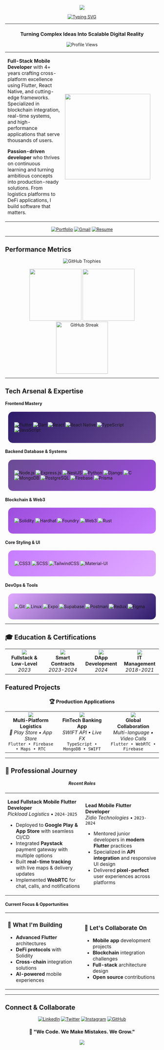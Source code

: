 <div align="center">
  <img src="https://capsule-render.vercel.app/api?type=waving&color=gradient&customColorList=12,20,24,25,27&height=280&section=header&text=Justice%20Andrew%20Chukwuweike&fontSize=45&fontColor=fff&animation=fadeIn&fontAlignY=38&desc=Fullstack%20Mobile%20Web%20%7C%20Blockchain%20SmartContracts%20%7C%20DeFi%20and%20DApps&descAlignY=51&descAlign=62"/>
</div>

<div align="center">
  
  [![Typing SVG](https://readme-typing-svg.herokuapp.com?font=Orbitron&size=24&duration=3000&pause=1000&color=9D4EDD&center=true&vCenter=true&width=600&lines=4%2B+Years+Mobile+Development;Smart+Contract+Integration+Expert;Cross-Platform+App+Architect;Blockchain+%26+Web3+Enthusiast;Always+Pushing+Tech+Boundaries)](https://git.io/typing-svg)
  
</div>

---

<div align="center">

### **Turning Complex Ideas Into Scalable Digital Reality**

<img src="https://komarev.com/ghpvc/?username=unawarexi&label=Profile%20Views&color=9D4EDD&style=for-the-badge" alt="Profile Views" />
<table>
<tr>
<td>

**Full-Stack Mobile Developer** with 4+ years crafting cross-platform excellence using Flutter, React Native, and cutting-edge frameworks. Specialized in blockchain integration, real-time systems, and high-performance applications that serve thousands of users.

**Passion-driven developer** who thrives on continuous learning and turning ambitious concepts into production-ready solutions. From logistics platforms to DeFi applications, I build software that matters.

</td>
<td width="300">
<img src="https://user-images.githubusercontent.com/74038190/229223263-cf2e4b07-2615-4f87-9c38-e37600f8381a.gif" width="280"/>
</td>
</tr>
</table>

[![Portfolio](https://img.shields.io/badge/🌐_Portfolio-6A0DAD?style=for-the-badge&logoColor=white)](https://dev-andrewcorp.onrender.com/)
[![Gmail](https://img.shields.io/badge/📧_Email-9D4EDD?style=for-the-badge&logoColor=white)](mailto:chukwuweike.work@gmail.com)
[![Resume](https://img.shields.io/badge/📄_Resume-8B5A8C?style=for-the-badge&logoColor=white)](https://drive.google.com/file/d/1jb4Zm_mv-Shcp5VYv-rfJ2qWipObS5p6/view?usp=drive_link)

</div>

---

## **Performance Metrics**

<div align="center">
  <img src="https://github-profile-trophy.vercel.app/?username=unawarexi&theme=discord&row=1&column=7&margin-w=10&margin-h=10&no-bg=true" alt="GitHub Trophies"/>
</div>

<br/>

<div align="center">
  <img height="170em" src="https://github-readme-stats.vercel.app/api?username=unawarexi&show_icons=true&theme=midnight-purple&include_all_commits=true&count_private=true&border_radius=15&bg_color=0D1117&title_color=9D4EDD&icon_color=C77DFF&text_color=E0E6ED&border_color=6A4C93"/>
  <img height="170em" src="https://github-readme-stats.vercel.app/api/top-langs/?username=unawarexi&layout=compact&langs_count=10&theme=midnight-purple&border_radius=15&bg_color=0D1117&title_color=9D4EDD&text_color=E0E6ED&border_color=6A4C93"/>
  <img height="170em" src="https://github-readme-streak-stats.herokuapp.com/?user=unawarexi&theme=midnight-purple&background=0D1117&ring=9D4EDD&fire=C77DFF&currStreakLabel=E0E6ED&border_radius=15" alt="GitHub Streak"/>
</div>

---


## **Tech Arsenal & Expertise**

<div align="start">

#### **Frontend Mastery**
<div style="background: linear-gradient(135deg, #2D1B69 0%, #6A4C93 100%); border-radius: 15px; padding: 20px; margin: 10px;">

![Flutter](https://img.shields.io/badge/Flutter-02569B?style=for-the-badge&logo=flutter&logoColor=white&labelColor=2D1B69)
![Dart](https://img.shields.io/badge/Dart-0175C2?style=for-the-badge&logo=dart&logoColor=white&labelColor=2D1B69)
![React](https://img.shields.io/badge/React-20232A?style=for-the-badge&logo=react&logoColor=61DAFB&labelColor=2D1B69)
![React Native](https://img.shields.io/badge/React_Native-20232A?style=for-the-badge&logo=react&logoColor=61DAFB&labelColor=2D1B69)
![TypeScript](https://img.shields.io/badge/TypeScript-007ACC?style=for-the-badge&logo=typescript&logoColor=white&labelColor=2D1B69)
![JavaScript](https://img.shields.io/badge/JavaScript-F7DF1E?style=for-the-badge&logo=javascript&logoColor=black&labelColor=2D1B69)

</div>

#### **Backend Database & Systems**
<div style="background: linear-gradient(135deg, #6A4C93 0%, #9D4EDD 100%); border-radius: 15px; padding: 20px; margin: 10px;">

![Node.js](https://img.shields.io/badge/Node.js-43853D?style=for-the-badge&logo=node.js&logoColor=white&labelColor=6A4C93)
![Express.js](https://img.shields.io/badge/Express.js-404D59?style=for-the-badge&logo=express&logoColor=white&labelColor=6A4C93)
![NestJS](https://img.shields.io/badge/NestJS-E0234E?style=for-the-badge&logo=nestjs&logoColor=white&labelColor=6A4C93)
![Python](https://img.shields.io/badge/Python-3776AB?style=for-the-badge&logo=python&logoColor=white)
![Django](https://img.shields.io/badge/Django-092E20?style=for-the-badge&logo=django&logoColor=white)
![C](https://img.shields.io/badge/C-00599C?style=for-the-badge&logo=c&logoColor=white&labelColor=C77DFF)
![MongoDB](https://img.shields.io/badge/MongoDB-4EA94B?style=for-the-badge&logo=mongodb&logoColor=white&labelColor=6A4C93)
![PostgreSQL](https://img.shields.io/badge/PostgreSQL-316192?style=for-the-badge&logo=postgresql&logoColor=white&labelColor=6A4C93)
![Firebase](https://img.shields.io/badge/Firebase-039BE5?style=for-the-badge&logo=Firebase&logoColor=white&labelColor=6A4C93)
![Prisma](https://img.shields.io/badge/Prisma-2D3748?style=for-the-badge&logo=prisma&logoColor=white)


</div>

#### **Blockchain & Web3**
<div style="background: linear-gradient(135deg, #9D4EDD 0%, #C77DFF 100%); border-radius: 15px; padding: 20px; margin: 10px;">

![Solidity](https://img.shields.io/badge/Solidity-363636?style=for-the-badge&logo=solidity&logoColor=white&labelColor=9D4EDD)
![Hardhat](https://img.shields.io/badge/Hardhat-FFF100?style=for-the-badge&logo=hardhat&logoColor=black&labelColor=9D4EDD)
![Foundry](https://img.shields.io/badge/Foundry-1E1E1E?style=for-the-badge&logoColor=white&labelColor=9D4EDD)
![Web3](https://img.shields.io/badge/Web3-F16822?style=for-the-badge&logo=web3.js&logoColor=white&labelColor=9D4EDD)
![Rust](https://img.shields.io/badge/Rust-000000?style=for-the-badge&logo=rust&logoColor=white&labelColor=C77DFF)

</div>

#### **Core Styling & UI**
<div style="background: linear-gradient(135deg, #C77DFF 0%, #E0AAFF 100%); border-radius: 15px; padding: 20px; margin: 10px;">

![CSS3](https://img.shields.io/badge/CSS3-1572B6?style=for-the-badge&logo=css3&logoColor=white&labelColor=C77DFF)
![SCSS](https://img.shields.io/badge/SCSS-CC6699?style=for-the-badge&logo=sass&logoColor=white&labelColor=C77DFF)
![TailwindCSS](https://img.shields.io/badge/Tailwind_CSS-38B2AC?style=for-the-badge&logo=tailwind-css&logoColor=white&labelColor=C77DFF)
![Material-UI](https://img.shields.io/badge/MUI-0081CB?style=for-the-badge&logo=material-ui&logoColor=white&labelColor=C77DFF)

</div>

#### **DevOps & Tools**
<div style="background: linear-gradient(135deg, #E0AAFF 0%, #2D1B69 100%); border-radius: 15px; padding: 20px; margin: 10px;">

![Git](https://img.shields.io/badge/Git-F05032?style=for-the-badge&logo=git&logoColor=white&labelColor=E0AAFF)
![Linux](https://img.shields.io/badge/Linux-FCC624?style=for-the-badge&logo=linux&logoColor=black&labelColor=E0AAFF)
![Expo](https://img.shields.io/badge/Expo-000020?style=for-the-badge&logo=expo&logoColor=white&labelColor=E0AAFF)
![Supabase](https://img.shields.io/badge/Supabase-3ECF8E?style=for-the-badge&logo=supabase&logoColor=white&labelColor=E0AAFF)
![Postman](https://img.shields.io/badge/Postman-FF6C37?style=for-the-badge&logo=postman&logoColor=white)
![Redux](https://img.shields.io/badge/Redux-593D88?style=for-the-badge&logo=redux&logoColor=white&labelColor=E0AAFF)
![Figma](https://img.shields.io/badge/Figma-F24E1E?style=for-the-badge&logo=figma&logoColor=white)

</div>

</div>

---

## 🎓 **Education & Certifications**

<table width="100%">
<tr>
<td width="25%" align="center">
<img src="https://img.shields.io/badge/ALX_Africa-Software_Engineering-FF6B35?style=for-the-badge&logoColor=white" />
<br><strong>Fullstack & Low-Level</strong>
<br><em>2023</em>
</td>
<td width="25%" align="center">
<img src="https://img.shields.io/badge/Cyfrin_Updraft-Web3_Blockchain-6366F1?style=for-the-badge&logoColor=white" />
<br><strong>Smart Contracts</strong>
<br><em>2023-2024</em>
</td>
<td width="25%" align="center">
<img src="https://img.shields.io/badge/Alchemy-Ethereum_Development-4F46E5?style=for-the-badge&logoColor=white" />
<br><strong>DApp Development</strong>
<br><em>2024</em>
</td>
<td width="25%" align="center">
<img src="https://img.shields.io/badge/UNIDEL-Network_Administration-059669?style=for-the-badge&logoColor=white" />
<br><strong>IT Management</strong>
<br><em>2018-2021</em>
</td>
</tr>
</table>



## **Featured Projects**

<div align="center">

### 🏆 **Production Applications**

<table>
<tr>
<td width="33%" align="center">
<img src="https://img.shields.io/badge/Flutter-Pickload_Logistics-02569B?style=for-the-badge&logo=flutter&logoColor=white"/>
<br>
<strong>Multi-Platform Logistics</strong>
<br>
<em>📱 Play Store • App Store</em>
<br>
<code>Flutter • Firebase • Maps • RTC</code>
</td>
<td width="33%" align="center">
<img src="https://img.shields.io/badge/React_Native-Access_Banking-20232A?style=for-the-badge&logo=react&logoColor=61DAFB"/>
<br>
<strong>FinTech Banking App</strong>
<br>
<em>SWIFT API • Live FX</em>
<br>
<code>TypeScript • MongoDB • SWIFT</code>
</td>
<td width="33%" align="center">
<img src="https://img.shields.io/badge/Flutter-Team_Workspace-02569B?style=for-the-badge&logo=flutter&logoColor=white"/>
<br>
<strong>Global Collaboration</strong>
<br>
<em>Multi-language • Video Calls</em>
<br>
<code>Flutter • WebRTC • Firebase</code>
</td>
</tr>
</table>

</div>

---

## 💼 **Professional Journey**

<div align="center">

##### **Recent Roles**

<table width="100%">
<tr>
<td>

**Lead Fullstack Mobile Flutter Developer**  
*Pickload Logistics* • `2024-2025`
- Deployed to **Google Play & App Store** with seamless CI/CD
- Integrated **Paystack** payment gateway with multiple options
- Built **real-time tracking** with live maps & delivery updates
- Implemented **WebRTC** for chat, calls, and notifications

</td>
<td>

**Lead Mobile Flutter Developer**  
*Zidio Technologies* • `2023-2024`
- Mentored junior developers in **modern Flutter** practices
- Specialized in **API integration** and responsive UI design
- Delivered **pixel-perfect** user experiences across platforms

</td>
</tr>
</table>

</div>


#### **Current Focus & Opportunities**

<div align="center">

<table>
<tr>
<td width="50%" align="start">

### 🌱 **What I'm Building**
- **Advanced Flutter** architectures
- **DeFi protocols** with Solidity
- **Cross-chain** integration solutions
- **AI-powered** mobile experiences

</td>
<td width="50%" align="start">

### 🤝 **Let's Collaborate On**
- **Mobile app** development projects
- **Blockchain** integration challenges  
- **Full-stack** architecture design
- **Open source** contributions

</td>
</tr>
</table>

</div>

---

## **Connect & Collaborate**

<div align="center">
  
[![LinkedIn](https://img.shields.io/badge/LinkedIn-0077B5?style=for-the-badge&logo=linkedin&logoColor=white&labelColor=2D1B69)](https://linkedin.com/in/andrew-j-chukwuweike-se)
[![Twitter](https://img.shields.io/badge/Twitter-1DA1F2?style=for-the-badge&logo=twitter&logoColor=white&labelColor=6A4C93)](https://twitter.com/d_unaware)
[![Instagram](https://img.shields.io/badge/Instagram-E4405F?style=for-the-badge&logo=instagram&logoColor=white&labelColor=9D4EDD)](https://instagram.com/the_andrewscorp)
[![GitHub](https://img.shields.io/badge/GitHub-100000?style=for-the-badge&logo=github&logoColor=white&labelColor=C77DFF)](https://github.com/unawarexi)

</div>


<div align="center">
  
### 💜 **"We Code. We Make Mistakes. We Grow."**


 <img src="https://capsule-render.vercel.app/api?type=waving&color=gradient&customColorList=12,20,24,25,27&height=100&section=footer&text=✨%20Building%20the%20future,%20one%20commit%20at%20a%20time%20✨&fontColor=fff&fontSize=16"/>

</div>
